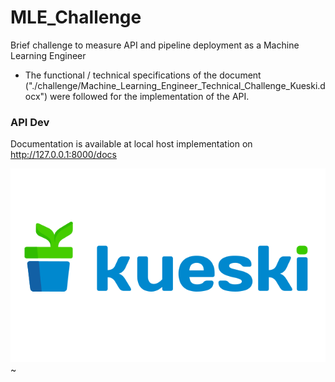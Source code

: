 # MLE_Challenge
Brief challenge to measure API and pipeline deployment as a Machine Learning Engineer


* The functional / technical specifications of the document ("./challenge/Machine_Learning_Engineer_Technical_Challenge_Kueski.docx")
        were followed for the implementation of the API.

### API Dev
Documentation is available at local host implementation on http://127.0.0.1:8000/docs

![kueski](img/logo.png)
~                              

